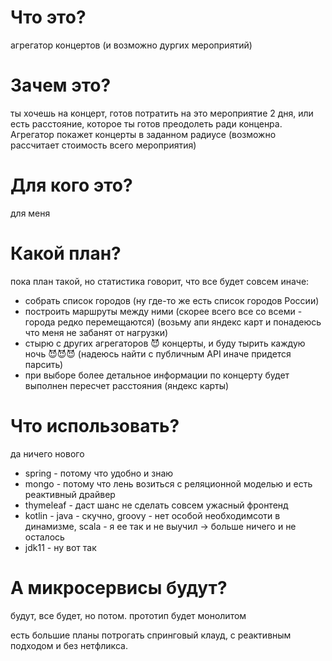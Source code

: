 # Что это?
агрегатор концертов (и возможно дургих мероприятий)

# Зачем это?
ты хочешь на концерт, готов потратить на это мероприятие 2 дня, 
или есть расстояние, которое ты готов преодолеть ради конценра.
Агрегатор покажет концерты в заданном радиусе (возможно рассчитает стоимость всего мероприятия)

# Для кого это?
для меня

# Какой план?
пока план такой, но статистика говорит, что все будет совсем иначе:
- собрать список городов (ну где-то же есть список городов России)
- построить маршруты между ними (скорее всего все со всеми - города редко перемещаются)
 (возьму апи яндекс карт и понадеюсь что меня не забанят от нагрузки)
- стырю с других агрегаторов 😈 концерты, и буду тырить каждую ночь 😈😈😈 (надеюсь найти с публичным API иначе придется парсить)
- при выборе более детальное информации по концерту будет выполнен пересчет расстояния (яндекс карты) 

# Что использовать?
да ничего нового
- spring - потому что удобно и знаю
- mongo - потому что лень возиться с реляционной моделью и есть реактивный драйвер
- thymeleaf - даст шанс не сделать совсем ужасный фронтенд
- kotlin - java - скучно, groovy - нет особой необходимсоти в динамизме, scala - я ее так и не выучил -> больше ничего и не осталось
- jdk11 - ну вот так

# А микросервисы будут?
будут, все будет, но потом. прототип будет монолитом

есть большие планы потрогать спринговый клауд, с реактивным подходом и без нетфликса.